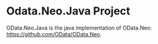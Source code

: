 # Odata.Neo.Java Project

OData.Neo.Java is the java implementation of OData.Neo: <https://github.com/OData/OData.Neo>.

